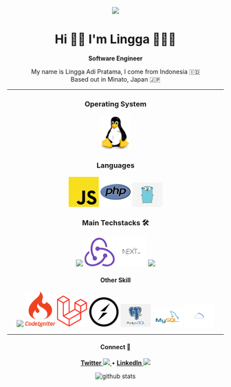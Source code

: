<div align="center">
  <img src="https://media.giphy.com/media/cID9NShVKKjHs5ygCP/giphy.gif" width="300" />
  <h1>Hi 👋🏼 I'm Lingga 🙋🏻‍♂️</h1>
  <strong>Software Engineer</strong>
  <p>My name is Lingga Adi Pratama, I come from Indonesia 🇮🇩 <br/> Based out in Minato, Japan 🇯🇵 </strong>
  
  <hr/>
  
   <h3>Operating System</h3>
  <img src="https://github.com/retry0/retry0/blob/master/img/linux.png" width="70" />
  
  <h3>Languages</h3>
  <img src="https://github.com/retry0/retry0/blob/master/img/js.png" width="70" />
  <img src="https://github.com/retry0/retry0/blob/master/img/php.png" width="70" />
  <img src="https://github.com/retry0/retry0/blob/master/img/golang.png" width="70" />
  
  <h3>Main Techstacks 🛠</h4>
  <img src="https://media.giphy.com/media/eNAsjO55tPbgaor7ma/giphy.gif" width="70" />
  <img src="https://github.com/retry0/retry0/blob/master/img/redux.png" width="70" />
  <img src="https://github.com/retry0/retry0/blob/master/img/nextjs.png" width="70" />
  <img src="https://media.giphy.com/media/VgGthkhUvGgOit7Y9i/giphy.gif" width="70" />
 
  
  <h4>Other Skill</h4>
  <img src="https://media.giphy.com/media/Sr8xDpMwVKOHUWDVRD/giphy.gif" width="70" />
   <img src="https://github.com/retry0/retry0/blob/master/img/ci.png" width="70">
  <img src="https://github.com/retry0/retry0/blob/master/img/laravel.png" width="70" />
    <img src="https://github.com/retry0/retry0/blob/master/img/socket.png" width="70" />
  <img src="https://github.com/retry0/retry0/blob/master/img/postgresql.png" width="70" />
  <img src="https://github.com/retry0/retry0/blob/master/img/msql.png" width="70" />
  <img src="https://github.com/retry0/retry0/blob/master/img/gcp.gif" width="70" />

  <hr />
  
  <div>
    <h4>Connect 🤝</h4>
    <p>
      <a href='https://twitter.com/retry04'>
        <strong>Twitter</strong> <img src="https://upload.wikimedia.org/wikipedia/commons/e/e4/Twitter_Verified_Badge.svg" width="13" />
      </a>
      •
<a href='https://www.linkedin.com/in/lingga-adi-pratama/'>
        <strong>LinkedIn</strong> <img src="https://upload.wikimedia.org/wikipedia/commons/c/ca/LinkedIn_logo_initials.png" width="13" />
      </a> 
    </p>
  </div>
  
   ![github stats](https://github-readme-stats.vercel.app/api?username=retry0&show_icons=true) 
</div>
